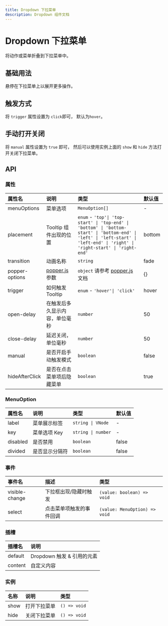 ```yaml
---
title: Dropdown 下拉菜单
description: Dropdown 组件文档
---
```


# Dropdown 下拉菜单

将动作或菜单折叠到下拉菜单中。

## 基础用法

悬停在下拉菜单上以展开更多操作。

<preview path="../demo/Dropdown/Basic.vue" title="基础用法" description="Dropdown 组件的基础用法"></preview>

## 触发方式

将 `trigger` 属性设置为 `click`即可， 默认为`hover`。

<preview path="../demo/Dropdown/Trigger.vue" title="触发方式" description="Dropdown 组件的触发方式"></preview>

## 手动打开关闭

将 `manual` 属性设置为 `true` 即可， 然后可以使用实例上面的 `show` 和 `hide` 方法打开关闭下拉菜单。

<preview path="../demo/Dropdown/Manual.vue" title="手动打开关闭" description="Dropdown 组件的手动打开关闭"></preview>

## API

### 属性

| 属性名         | 说明                                             | 类型                                                                                                                                                                         | 默认值 |
| :------------- | :----------------------------------------------- | :--------------------------------------------------------------------------------------------------------------------------------------------------------------------------- | :----- |
| menuOptions    | 菜单选项                                         | `MenuOption[]`                                                                                                                                                               | -      |
| placement      | Tooltip 组件出现的位置                           | `enum` - `'top'\| 'top-start' \| 'top-end' \| 'bottom' \| 'bottom-start' \| 'bottom-end' \| 'left' \| 'left-start' \| 'left-end' \| 'right' \| 'right-start' \| 'right-end'` | bottom |
| transition     | 动画名称                                         | `string`                                                                                                                                                                     | fade   |
| popper-options | [popper.js](https://popper.js.org/docs/v2/) 参数 | `object` 请参考 [popper.js](https://popper.js.org/docs/v2/) 文档                                                                                                             | {}     |
| trigger        | 如何触发 Tooltip                                 | `enum` - `'hover'\| 'click'`                                                                                                                                                 | hover  |
| open-delay     | 在触发后多久显示内容，单位毫秒                   | `number`                                                                                                                                                                     | 50     |
| close-delay    | 延迟关闭，单位毫秒                               | `number`                                                                                                                                                                     | 50     |
| manual         | 是否开启手动触发模式                             | `boolean`                                                                                                                                                                    | false  |
| hideAfterClick | 是否在点击菜单项后隐藏菜单                       | `boolean`                                                                                                                                                                    | true   |

### MenuOption

| 属性名   | 说明           | 类型               | 默认值 |
| :------- | :------------- | :----------------- | ------ |
| label    | 菜单展示标签   | `string \| VNode`  | -      |
| key      | 菜单选项 Key   | `string \| number` | -      |
| disabled | 是否禁用       | `boolean`          | false  |
| divided  | 是否显示分隔符 | `boolean`          | false  |

### 事件

| 事件名         | 描述                     | 类型                          |
| :------------- | :----------------------- | :---------------------------- |
| visible-change | 下拉框出现/隐藏时触发    | `(value: boolean) => void`    |
| select         | 点击菜单项触发的事件回调 | `(value: MenuOption) => void` |

### 插槽

| 插槽名  | 说明                       |
| :------ | :------------------------- |
| default | Dropdown 触发 & 引用的元素 |
| content | 自定义内容                 |

### 实例

| 名称 | 说明         | 类型         |
| :--- | :----------- | :----------- |
| show | 打开下拉菜单 | `() => void` |
| hide | 关闭下拉菜单 | `() => void` |
